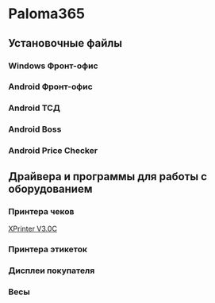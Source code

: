 # Paloma365
## Установочные файлы
### Windows Фронт-офис

### Android Фронт-офис 
### Android ТСД
### Android Boss
### Android Price Checker
## Драйвера и программы для работы с оборудованием
### Принтера чеков 
[XPrinter V3.0C](https://github.com/Vladsoftik/Paloma365_public/raw/master/%D0%A1%D0%BE%D1%84%D1%82%20%D0%B4%D0%BB%D1%8F%20%D0%BE%D0%B1%D0%BE%D1%80%D1%83%D0%B4%D0%BE%D0%B2%D0%B0%D0%BD%D0%B8%D1%8F/XPrinter%20V3.0C.zip)
### Принтера этикеток
### Дисплеи покупателя
### Весы
